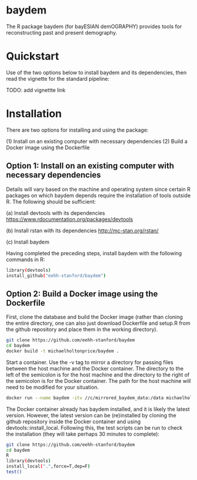 # baydem
The R package baydem (for bayESIAN demOGRAPHY) provides tools for reconstructing past and present demography.

# Quickstart
Use of the two options below to install baydem and its dependencies, then read the vignette for the standard pipeline:

TODO: add vignettte link

# Installation
There are two options for installing and using the package:

(1) Install on an existing computer with necessary dependencies
(2) Build a Docker image using the Dockerfile

## Option 1: Install on an existing computer with necessary dependencies
Details will vary based on the machine and operating system since certain R packages on which baydem depends require the installation of tools outside R. The following should be sufficient:

(a) Install devtools with its dependencies
https://www.rdocumentation.org/packages/devtools

(b) Install rstan with its dependencies
http://mc-stan.org/rstan/

(c) Install baydem

Having completed the preceding steps, install baydem with the following commands in R:

```bash
library(devtools)
install_github("eehh-stanford/baydem")
```

## Option 2: Build a Docker image using the Dockerfile
First, clone the database and build the Docker image (rather than cloning the entire directory, one can also just download Dockerfile and setup.R from the github repository and place them in the working directory).

```bash
git clone https://github.com/eehh-stanford/baydem
cd baydem
docker build -t michaelholtonprice/baydem .
```

Start a container. Use the -v tag to mirror a directory for passing files between the host machine and the Docker container. The directory to the left of the semicolon is for the host machine and the directory to the right of the semicolon is for the Docker container. The path for the host machine will need to be modified for your situation.

```bash
docker run --name baydem -itv //c/mirrored_baydem_data:/data michaelholtonprice/baydem
```

The Docker container already has baydem installed, and it is likely the latest version. However, the latest version can be (re)installed by cloning the github repository inside the Docker container and using devtools::install_local. Following this, the test scripts can be run to check the installation (they will take perhaps 30 minutes to complete):

```bash
git clone https://github.com/eehh-stanford/baydem
cd baydem
R
library(devtools)
install_local(".",force=T,dep=F)
test()
```